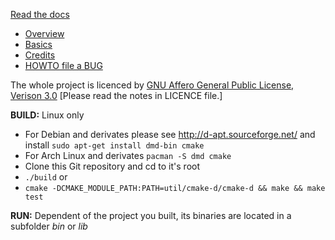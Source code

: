 [Read the docs](http://flow-rt.readthedocs.io)

* [Overview](01_overview.md)
* [Basics](02_basics.md)
* [Credits](10_credits.md)
* [HOWTO file a BUG](11_howto_bug.md)

The whole project is licenced by [GNU Affero General Public License, Verison 3.0](https://github.com/RalphBariz/FLOW/blob/master/LICENSE) [Please read the notes in LICENCE file.]

**BUILD:**
Linux only
* For Debian and derivates please see http://d-apt.sourceforge.net/ and install `sudo apt-get install dmd-bin cmake`
* For Arch Linux and derivates `pacman -S dmd cmake`
* Clone this Git repository and cd to it's root
* `./build` or 
* `cmake -DCMAKE_MODULE_PATH:PATH=util/cmake-d/cmake-d && make && make test`

**RUN:**
Dependent of the project you built, its binaries are located in a subfolder *bin* or *lib*
